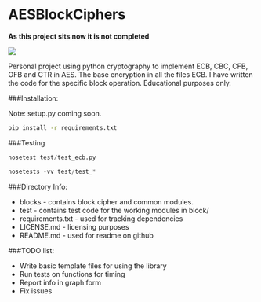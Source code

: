 AESBlockCiphers
=========

**As this project sits now it is not completed** 

<a href='https://travis-ci.org/sebdah/git-pylint-commit-hook'><img src='https://travis-ci.org/dennisme/AESBlockCiphers.svg?branch=develop'></a>

Personal project using python cryptography to implement ECB, CBC, CFB, OFB
and CTR in AES. The base encryption in all the files ECB. I have written 
the code for the specific block operation. Educational purposes only. 

###Installation:

Note: setup.py coming soon.

```bash
pip install -r requirements.txt
```

###Testing

```python
nosetest test/test_ecb.py
```

```python 
nosetests -vv test/test_*
```

###Directory Info:

- blocks - contains block cipher and common modules. 
- test - contains test code for the working modules in block/ 
- requirements.txt - used for tracking dependencies
- LICENSE.md - licensing purposes 
- README.md - used for readme on github

###TODO list:

- Write basic template files for using the library
- Run tests on functions for timing
- Report info in graph form
- Fix issues


